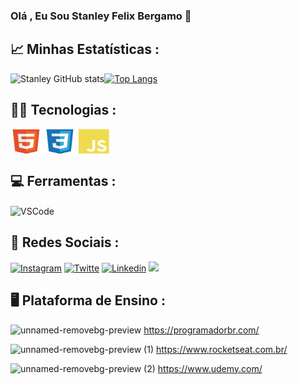 ### Olá , Eu Sou Stanley Felix Bergamo  👋


## 📈 Minhas Estatísticas :

![Stanley GitHub stats](https://github-readme-stats.vercel.app/api?username=Stanley-Felix-Bergamo&show_icons=true&theme=highcontrast)[![Top Langs](https://github-readme-stats.vercel.app/api/top-langs/?username=Stanley-Felix-Bergamo&layout=compact&theme=highcontrast)](https://github.com/Stanley-Felix-Bergamo/github-readme-stats)


## 👨‍💻 Tecnologias :
<div style="display: inline_block">
  <img align="center" alt="HTML" height="40" width="50" src="https://raw.githubusercontent.com/devicons/devicon/master/icons/html5/html5-original.svg">
  <img align="center" alt="CSS" height="40" width="50" src="https://raw.githubusercontent.com/devicons/devicon/master/icons/css3/css3-original.svg">
   <img align="center" alt="Js" height="40" width="50" src="https://raw.githubusercontent.com/devicons/devicon/master/icons/javascript/javascript-plain.svg">
</div>  


## 💻 Ferramentas :
<div style="display: inline_block">
 <img align="center" alt="VSCode" height="40" width="50" src="https://upload.vectorlogo.zone/logos/visualstudio_code/images/0aea25bb-27bb-427f-8d65-f999bf0cba67.svg">
 </div> 

## 📧 Redes Sociais :

[![Instagram](https://img.shields.io/badge/Instagram-E4405F?style=for-the-badge&logo=instagram&logoColor=white)](https://www.instagram.com/stanley_felix_bergamo/)
[![Twitte](https://img.shields.io/badge/Twitter-1DA1F2?style=for-the-badge&logo=twitter&logoColor=white)](https://twitter.com/StanleyBergamo/)
[![Linkedin](https://img.shields.io/badge/LinkedIn-0077B5?style=for-the-badge&logo=linkedin&logoColor=white)](https://www.linkedin.com/in/stanley-felix-bergamo/)
 <a href = "mailto:mailto:stanley.felix.bergamo@outlook.com"><img src="https://img.shields.io/badge/Microsoft_Outlook-0078D4?style=for-the-badge&logo=microsoft-outlook&logoColor=white" target="_blank"> </a>


## 🖥️ Plataforma de Ensino :

![unnamed-removebg-preview](https://user-images.githubusercontent.com/48367763/147785443-3db350e8-1fa0-4861-ad18-4a1a0b5abf74.png)        https://programadorbr.com/

![unnamed-removebg-preview (1)](https://user-images.githubusercontent.com/48367763/147786219-c9952ef5-a1d4-4e49-bfd5-ac6b0e63f7a4.png)     https://www.rocketseat.com.br/
                      
![unnamed-removebg-preview (2)](https://user-images.githubusercontent.com/48367763/147786402-e1e79206-0a10-45dd-a9e3-8e7552b8e560.png)      https://www.udemy.com/

